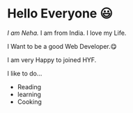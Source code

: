 # Hello Everyone 😃

_I am Neha._ I am from India. I love my Life.

I Want to be a good Web Developer.😋

I am very Happy to joined HYF.

I like to do...

- Reading
- learning
- Cooking
